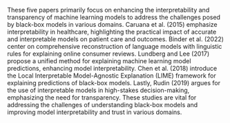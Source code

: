 These five papers primarily focus on enhancing the interpretability and transparency of machine learning models to address the challenges posed by black-box models in various domains. Caruana et al. (2015) emphasize interpretability in healthcare, highlighting the practical impact of accurate and interpretable models on patient care and outcomes. Binder et al. (2022) center on comprehensive reconstruction of language models with linguistic rules for explaining online consumer reviews. Lundberg and Lee (2017) propose a unified method for explaining machine learning model predictions, enhancing model interpretability. Chen et al. (2018) introduce the Local Interpretable Model-Agnostic Explanation (LIME) framework for explaining predictions of black-box models. Lastly, Rudin (2019) argues for the use of interpretable models in high-stakes decision-making, emphasizing the need for transparency. These studies are vital for addressing the challenges of understanding black-box models and improving model interpretability and trust in various domains.

